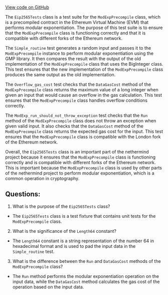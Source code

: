 [View code on GitHub](https://github.com/nethermindeth/nethermind/Nethermind.Evm.Test/Eip2565Tests.cs)

The `Eip2565Tests` class is a test suite for the `ModExpPrecompile` class, which is a precompiled contract in the Ethereum Virtual Machine (EVM) that performs modular exponentiation. The purpose of this test suite is to ensure that the `ModExpPrecompile` class is functioning correctly and that it is compatible with different forks of the Ethereum network.

The `Simple_routine` test generates a random input and passes it to the `ModExpPrecompile` instance to perform modular exponentiation using the GMP library. It then compares the result with the output of the old implementation of the `ModExpPrecompile` class that uses the BigInteger class. This test ensures that the new implementation of the `ModExpPrecompile` class produces the same output as the old implementation.

The `Overflow_gas_cost` test checks that the `DataGasCost` method of the `ModExpPrecompile` class returns the maximum value of a long integer when given an input that would cause an overflow in the gas calculation. This test ensures that the `ModExpPrecompile` class handles overflow conditions correctly.

The `ModExp_run_should_not_throw_exception` test checks that the `Run` method of the `ModExpPrecompile` class does not throw an exception when given valid input. It also checks that the `DataGasCost` method of the `ModExpPrecompile` class returns the expected gas cost for the input. This test ensures that the `ModExpPrecompile` class is compatible with the London fork of the Ethereum network.

Overall, the `Eip2565Tests` class is an important part of the nethermind project because it ensures that the `ModExpPrecompile` class is functioning correctly and is compatible with different forks of the Ethereum network. This is important because the `ModExpPrecompile` class is used by other parts of the nethermind project to perform modular exponentiation, which is a common operation in cryptography.
## Questions: 
 1. What is the purpose of the `Eip2565Tests` class?
- The `Eip2565Tests` class is a test fixture that contains unit tests for the `ModExpPrecompile` class.

2. What is the significance of the `Length64` constant?
- The `Length64` constant is a string representation of the number 64 in hexadecimal format and is used to pad the input data in the `Simple_routine` test.

3. What is the difference between the `Run` and `DataGasCost` methods of the `ModExpPrecompile` class?
- The `Run` method performs the modular exponentiation operation on the input data, while the `DataGasCost` method calculates the gas cost of the operation based on the input data.